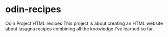 # odin-recipes
Odin Project HTML recipes
This project is about creating an HTML website about lasagna recipes combining all the knowledge I've learned so far.